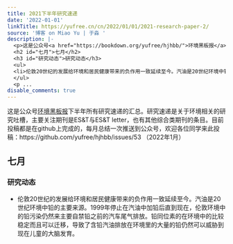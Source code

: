 ```yaml
---
title: 2021下半年研究速递
date: '2022-01-01'
linkTitle: https://yufree.cn/cn/2022/01/01/2021-research-paper-2/
source: '博客 on Miao Yu | 于淼 '
description: |-
  <p>这是公众号<a href="https://bookdown.org/yufree/hjhbb/">环境黑板报</a>下半年所有研究速递的汇总。研究速递是关于环境相关的研究吐槽，主要关注期刊是ES&amp;T与ES&amp;T letter，也有其他综合类期刊的条目。目前投稿都是在github上完成的，每月总结一次推送到公众号，欢迎各位同学来此投稿：https://github.com/yufree/hjhbb/issues/53 （2022年1月）</p>
  <h2 id="七月">七月</h2>
  <h3 id="研究动态">研究动态</h3>
  <ul>
  <li>伦敦20世纪的发展给环境和居民健康带来的负作用一致延续至今。汽油是20世纪环境中铅的主要来源。1999年停止在汽油中加铅后直到现在，伦敦环境中的铅污染仍然来主要自禁铅之前的汽车尾气排放。铅同位素的在环境中的比较稳定而且可以迁移，导致了含铅汽油排放在环境里的大量的铅仍然可以威胁到现在儿童的大脑发育。</li>
  </ul>
  <p ...
disable_comments: true
---
```

<p>这是公众号<a href="https://bookdown.org/yufree/hjhbb/">环境黑板报</a>下半年所有研究速递的汇总。研究速递是关于环境相关的研究吐槽，主要关注期刊是ES&amp;T与ES&amp;T letter，也有其他综合类期刊的条目。目前投稿都是在github上完成的，每月总结一次推送到公众号，欢迎各位同学来此投稿：https://github.com/yufree/hjhbb/issues/53 （2022年1月）</p>
<h2 id="七月">七月</h2>
<h3 id="研究动态">研究动态</h3>
<ul>
<li>伦敦20世纪的发展给环境和居民健康带来的负作用一致延续至今。汽油是20世纪环境中铅的主要来源。1999年停止在汽油中加铅后直到现在，伦敦环境中的铅污染仍然来主要自禁铅之前的汽车尾气排放。铅同位素的在环境中的比较稳定而且可以迁移，导致了含铅汽油排放在环境里的大量的铅仍然可以威胁到现在儿童的大脑发育。</li>
</ul>
<p ...